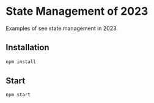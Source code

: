 # State Management of 2023

Examples of see state management in 2023.


## Installation

```bash
npm install
```

## Start

```bash
npm start
```